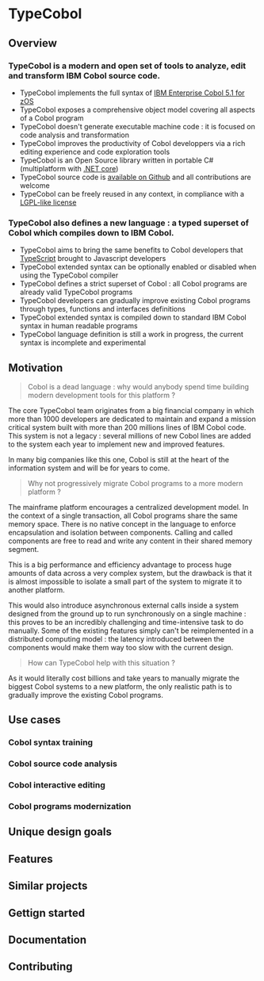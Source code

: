 # TypeCobol

## Overview

### TypeCobol is a modern and open set of tools to analyze, edit and transform IBM Cobol source code.

* TypeCobol implements the full syntax of [IBM Enterprise Cobol 5.1 for zOS](http://publibfp.boulder.ibm.com/epubs/pdf/igy5lr11.pdf)
* TypeCobol exposes a comprehensive object model covering all aspects of a Cobol program
* TypeCobol doesn't generate executable machine code : it is focused on code analysis and transformation
* TypeCobol improves the productivity of Cobol developpers via a rich editing experience and code exploration tools
* TypeCobol is an Open Source library written in portable C# (multiplatform with [.NET core](https://www.microsoft.com/net/core/platform))
* TypeCobol source code is [available on Github](https://www.microsoft.com/net/core/platform) and all contributions are welcome
* TypeCobol can be freely reused in any context, in compliance with a [LGPL-like license](https://www.microsoft.com/net/core/platform)

### TypeCobol also defines a new language : a typed superset of Cobol which compiles down to IBM Cobol.

* TypeCobol aims to bring the same benefits to Cobol developers that [TypeScript](https://www.typescriptlang.org/) brought to Javascript developers
* TypeCobol extended syntax can be optionally enabled or disabled when using the TypeCobol compiler
* TypeCobol defines a strict superset of Cobol : all Cobol programs are already valid TypeCobol programs
* TypeCobol developers can gradually improve existing Cobol programs through types, functions and interfaces definitions
* TypeCobol extended syntax is compiled down to standard IBM Cobol syntax in human readable programs
* TypeCobol language definition is still a work in progress, the current syntax is incomplete and experimental

## Motivation

> Cobol is a dead language : why would anybody spend time building modern development tools for this platform ?

The core TypeCobol team originates from a big financial company in which more than 1000 developers are dedicated to maintain and expand a mission critical system built with more than 200 millions lines of IBM Cobol code. This system is not a legacy : several millions of new Cobol lines are added to the system each year to implement new and improved features.

In many big companies like this one, Cobol is still at the heart of the information system and will be for years to come.

> Why not progressively migrate Cobol programs to a more modern platform ?

The mainframe platform encourages a centralized development model. In the context of a single transaction, all Cobol programs share the same memory space. There is no native concept in the language to enforce encapsulation and isolation between components. Calling and called components are free to read and write any content in their shared memory segment.

This is a big performance and efficiency advantage to process huge amounts of data across a very complex system, but the drawback is that it is almost impossible to isolate a small part of the system to migrate it to another platform. 

This would also introduce asynchronous external calls inside a system designed from the ground up to run synchronously on a single machine : this proves to be an incredibly challenging and time-intensive task to do manually. Some of the existing features simply can't be reimplemented in a distributed computing model : the latency introduced between the components would make them way too slow with the current design.

> How can TypeCobol help with this situation ?

As it would literally cost billions and take years to manually migrate the biggest Cobol systems to a new platform, the only realistic path is to gradually improve the existing Cobol programs. 

## Use cases

### Cobol syntax training

### Cobol source code analysis

### Cobol interactive editing

### Cobol programs modernization

## Unique design goals



## Features

## Similar projects

## Gettign started

## Documentation

## Contributing

